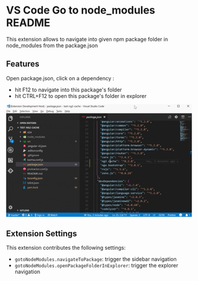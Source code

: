# VS Code Go to node_modules README

This extension allows to navigate into given npm package folder in node_modules from the package.json

## Features

Open package.json, click on a dependency :
- hit F12 to navigate into this package's folder
- hit CTRL+F12 to open this package's folder in explorer


![feature X](/images/demo.gif)

## Extension Settings

This extension contributes the following settings:

* `gotoNodeModules.navigateToPackage`: trigger the sidebar navigation
* `gotoNodeModules.openPackageFolderInExplorer`: trigger the explorer navigation